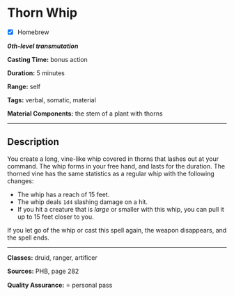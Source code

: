 # Thorn Whip

- [x] Homebrew

***0th-level transmutation***

**Casting Time:** bonus action

**Duration:** 5 minutes

**Range:** self

**Tags:** verbal, somatic, material

**Material Components:** the stem of a plant with thorns

---

## Description
You create a long, vine-like whip covered in thorns that lashes out at your command.
The whip forms in your free hand, and lasts for the duration.
The thorned vine has the same statistics as a regular whip with the following changes:
- The whip has a reach of 15 feet.
- The whip deals `1d4` slashing damage on a hit.
- If you hit a creature that is *large* or smaller with this whip, you can pull it up to 15 feet closer to you.

If you let go of the whip or cast this spell again, the weapon disappears, and the spell ends.

---

**Classes:** druid, ranger, artificer

**Sources:** PHB, page 282

**Quality Assurance:** :star: personal pass

